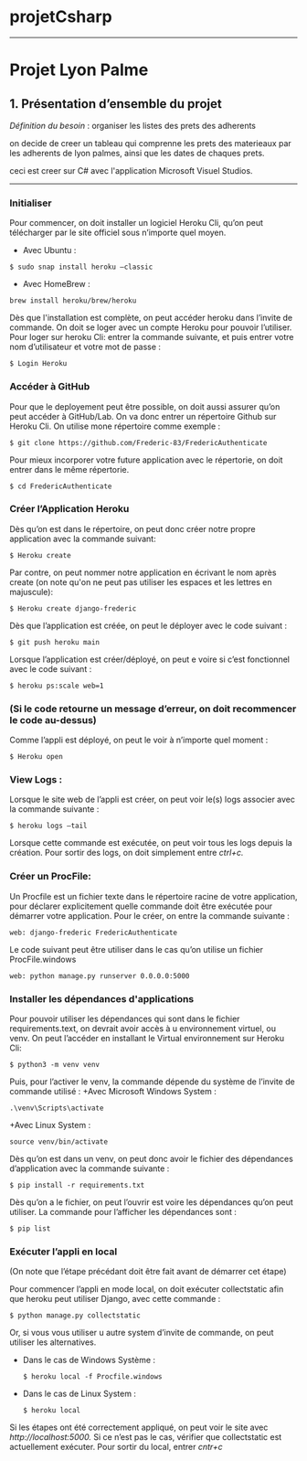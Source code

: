 # projetCsharp


---

# Projet Lyon Palme 

## 1. Présentation d’ensemble du projet 

*Définition du besoin* : organiser les listes des prets des adherents

on decide de creer un tableau qui comprenne les prets des materieaux par les adherents de lyon palmes, ainsi que les dates de chaques prets.

ceci est creer sur C# avec l'application Microsoft Visuel Studios.

---

### Initialiser 

Pour commencer, on doit installer un logiciel Heroku Cli, qu’on peut télécharger par le site officiel sous n’importe quel moyen. 
  + Avec Ubuntu : 
  ```
  $ sudo snap install heroku –classic
  ```

 + Avec HomeBrew :
  ``` 
  brew install heroku/brew/heroku
  ```
Dès que l'installation est complète, on peut accéder heroku dans l’invite de commande. On doit se loger avec un compte Heroku pour pouvoir l’utiliser. 
Pour loger sur heroku Cli: entrer la commande suivante, et puis entrer votre nom d’utilisateur et votre mot de passe : 
```
$ Login Heroku
```

### Accéder à GitHub 

Pour que le deployement peut être possible, on doit aussi assurer qu’on peut accéder à GitHub/Lab. On va donc entrer un répertoire Github sur Heroku Cli. On utilise mone répertoire comme exemple :
```
$ git clone https://github.com/Frederic-83/FredericAuthenticate
```

Pour mieux incorporer votre future application avec le répertorie, on doit entrer dans le même répertorie. 
```
$ cd FredericAuthenticate
```

### Créer l’Application Heroku 

Dès qu’on est dans le répertoire, on peut donc créer notre propre application avec la commande suivant: 
```
$ Heroku create
```

Par contre, on peut nommer notre application en écrivant le nom après create (on note qu'on ne peut pas utiliser les espaces et les lettres en majuscule): 
```
$ Heroku create django-frederic
```

Dès que l’application est créée, on peut le déployer avec le code suivant : 
```
$ git push heroku main
```

Lorsque l’application est créer/déployé, on peut e voire si c’est fonctionnel avec le code suivant : 
```
$ heroku ps:scale web=1
```

### (Si le code retourne un message d’erreur, on doit recommencer le code au-dessus) 

Comme l’appli est déployé, on peut le voir à n’importe quel moment : 
```
$ Heroku open
```

### View Logs : 

Lorsque le site web de l’appli est créer, on peut voir le(s) logs associer avec la commande suivante : 
```
$ heroku logs –tail
```

Lorsque cette commande est exécutée, on peut voir tous les logs depuis la création. Pour sortir des logs, on doit simplement entre *ctrl+c.* 

### Créer un ProcFile: 

Un Procfile est un fichier texte dans le répertoire racine de votre application, pour déclarer explicitement quelle commande doit être exécutée pour démarrer votre application. Pour le créer, on entre la commande suivante : 
```
web: django-frederic FredericAuthenticate
```

Le code suivant peut être utiliser dans le cas qu’on utilise un fichier ProcFile.windows 
```
web: python manage.py runserver 0.0.0.0:5000
```

### Installer les dépendances d'applications 

Pour pouvoir utiliser les dépendances qui sont dans le fichier requirements.text, on devrait avoir accès à u environnement virtuel, ou venv. On peut l’accéder en installant le Virtual environnement sur Heroku Cli: 
```
$ python3 -m venv venv
``` 

Puis, pour l’activer le venv, la commande dépende du système de l’invite de commande utilisé : 
  +Avec Microsoft Windows System : 
  ```
  .\venv\Scripts\activate
  ```

  +Avec Linux System : 
  ```
  source venv/bin/activate
  ```

Dès qu’on est dans un venv, on peut donc avoir le fichier des dépendances d’application avec la commande suivante : 
```
$ pip install -r requirements.txt
```

Dès qu’on a le fichier, on peut l’ouvrir est voire les dépendances qu’on peut utiliser. La commande pour l’afficher les dépendances sont : 
```
$ pip list
```

### Exécuter l’appli en local 

(On note que l’étape précédant doit être fait avant de démarrer cet étape) 

Pour commencer l’appli en mode local, on doit exécuter collectstatic afin que heroku peut utiliser Django, avec cette commande : 
```
$ python manage.py collectstatic
```

Or, si vous vous utiliser u autre system d’invite de commande, on peut utiliser les alternatives. 
 + Dans le cas de Windows Système : 
   ```
   $ heroku local -f Procfile.windows
   ```

 + Dans le cas de Linux System : 
   ```
   $ heroku local
   ```

Si les étapes ont été correctement appliqué, on peut voir le site avec *http://localhost:5000.* Si ce n’est pas le cas, vérifier que collectstatic est actuellement exécuter. 
Pour sortir du local, entrer *cntr+c* 

